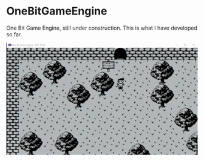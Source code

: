 # OneBitGameEngine
One Bit Game Engine, still under construction. This is what I have developed so far. 

![](OneBitGameEngine.gif)
